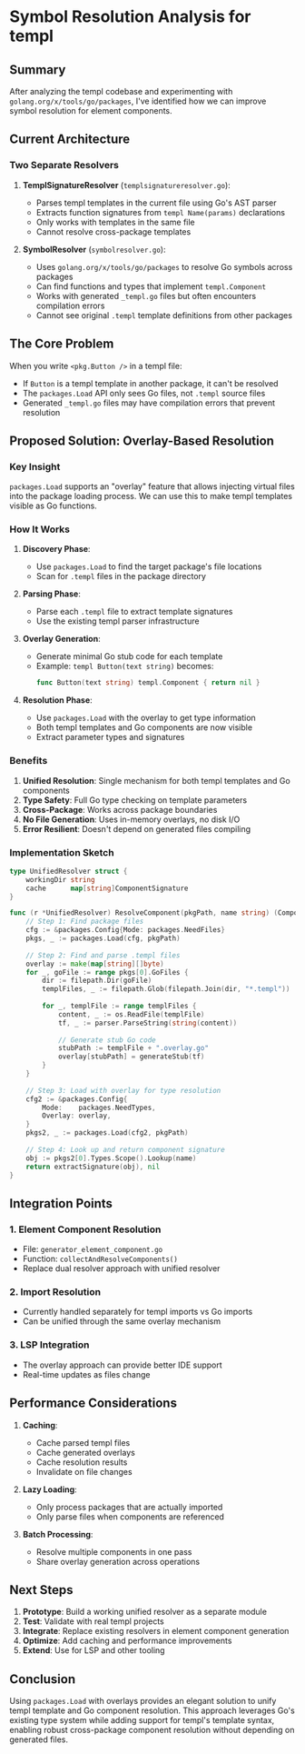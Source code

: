 # Symbol Resolution Analysis for templ

## Summary

After analyzing the templ codebase and experimenting with `golang.org/x/tools/go/packages`, I've identified how we can improve symbol resolution for element components.

## Current Architecture

### Two Separate Resolvers

1. **TemplSignatureResolver** (`templsignatureresolver.go`):
   - Parses templ templates in the current file using Go's AST parser
   - Extracts function signatures from `templ Name(params)` declarations
   - Only works with templates in the same file
   - Cannot resolve cross-package templates

2. **SymbolResolver** (`symbolresolver.go`):
   - Uses `golang.org/x/tools/go/packages` to resolve Go symbols across packages
   - Can find functions and types that implement `templ.Component`
   - Works with generated `_templ.go` files but often encounters compilation errors
   - Cannot see original `.templ` template definitions from other packages

## The Core Problem

When you write `<pkg.Button />` in a templ file:
- If `Button` is a templ template in another package, it can't be resolved
- The `packages.Load` API only sees Go files, not `.templ` source files
- Generated `_templ.go` files may have compilation errors that prevent resolution

## Proposed Solution: Overlay-Based Resolution

### Key Insight

`packages.Load` supports an "overlay" feature that allows injecting virtual files into the package loading process. We can use this to make templ templates visible as Go functions.

### How It Works

1. **Discovery Phase**:
   - Use `packages.Load` to find the target package's file locations
   - Scan for `.templ` files in the package directory
   
2. **Parsing Phase**:
   - Parse each `.templ` file to extract template signatures
   - Use the existing templ parser infrastructure
   
3. **Overlay Generation**:
   - Generate minimal Go stub code for each template
   - Example: `templ Button(text string)` becomes:
     ```go
     func Button(text string) templ.Component { return nil }
     ```
   
4. **Resolution Phase**:
   - Use `packages.Load` with the overlay to get type information
   - Both templ templates and Go components are now visible
   - Extract parameter types and signatures

### Benefits

1. **Unified Resolution**: Single mechanism for both templ templates and Go components
2. **Type Safety**: Full Go type checking on template parameters
3. **Cross-Package**: Works across package boundaries
4. **No File Generation**: Uses in-memory overlays, no disk I/O
5. **Error Resilient**: Doesn't depend on generated files compiling

### Implementation Sketch

```go
type UnifiedResolver struct {
    workingDir string
    cache      map[string]ComponentSignature
}

func (r *UnifiedResolver) ResolveComponent(pkgPath, name string) (ComponentSignature, error) {
    // Step 1: Find package files
    cfg := &packages.Config{Mode: packages.NeedFiles}
    pkgs, _ := packages.Load(cfg, pkgPath)
    
    // Step 2: Find and parse .templ files
    overlay := make(map[string][]byte)
    for _, goFile := range pkgs[0].GoFiles {
        dir := filepath.Dir(goFile)
        templFiles, _ := filepath.Glob(filepath.Join(dir, "*.templ"))
        
        for _, templFile := range templFiles {
            content, _ := os.ReadFile(templFile)
            tf, _ := parser.ParseString(string(content))
            
            // Generate stub Go code
            stubPath := templFile + ".overlay.go"
            overlay[stubPath] = generateStub(tf)
        }
    }
    
    // Step 3: Load with overlay for type resolution
    cfg2 := &packages.Config{
        Mode:    packages.NeedTypes,
        Overlay: overlay,
    }
    pkgs2, _ := packages.Load(cfg2, pkgPath)
    
    // Step 4: Look up and return component signature
    obj := pkgs2[0].Types.Scope().Lookup(name)
    return extractSignature(obj), nil
}
```

## Integration Points

### 1. Element Component Resolution
- File: `generator_element_component.go`
- Function: `collectAndResolveComponents()`
- Replace dual resolver approach with unified resolver

### 2. Import Resolution
- Currently handled separately for templ imports vs Go imports
- Can be unified through the same overlay mechanism

### 3. LSP Integration
- The overlay approach can provide better IDE support
- Real-time updates as files change

## Performance Considerations

1. **Caching**:
   - Cache parsed templ files
   - Cache generated overlays
   - Cache resolution results
   - Invalidate on file changes

2. **Lazy Loading**:
   - Only process packages that are actually imported
   - Only parse files when components are referenced

3. **Batch Processing**:
   - Resolve multiple components in one pass
   - Share overlay generation across operations

## Next Steps

1. **Prototype**: Build a working unified resolver as a separate module
2. **Test**: Validate with real templ projects
3. **Integrate**: Replace existing resolvers in element component generation
4. **Optimize**: Add caching and performance improvements
5. **Extend**: Use for LSP and other tooling

## Conclusion

Using `packages.Load` with overlays provides an elegant solution to unify templ template and Go component resolution. This approach leverages Go's existing type system while adding support for templ's template syntax, enabling robust cross-package component resolution without depending on generated files.